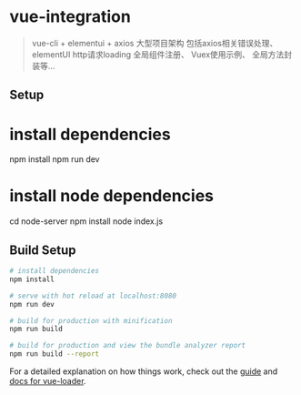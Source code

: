 # vue-integration

> vue-cli + elementui + axios  大型项目架构  包括axios相关错误处理、  elementUI http请求loading  全局组件注册、   Vuex使用示例、   全局方法封装等...


## Setup 
# install dependencies 
npm install
npm run dev

# install node dependencies
cd node-server
npm install
node index.js




## Build Setup

``` bash
# install dependencies
npm install

# serve with hot reload at localhost:8080
npm run dev

# build for production with minification
npm run build

# build for production and view the bundle analyzer report
npm run build --report
```

For a detailed explanation on how things work, check out the [guide](http://vuejs-templates.github.io/webpack/) and [docs for vue-loader](http://vuejs.github.io/vue-loader).
